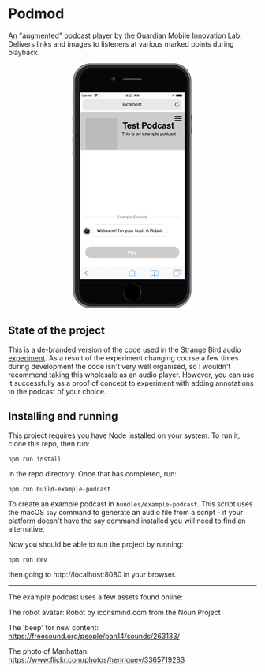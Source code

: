 # Podmod

An "augmented" podcast player by the Guardian Mobile Innovation Lab. Delivers links and images to listeners at various marked points during playback.

<img src='readme-img.png' style='max-height: 500px; display:block;margin:auto'/>

## State of the project

This is a de-branded version of the code used in the [Strange Bird audio experiment](https://www.theguardian.com/strangebird). As a result of the experiment changing course a few times during development the code isn't very well organised, so I wouldn't recommend taking this wholesale as an audio player. However, you can use it successfully as a proof of concept to experiment with adding annotations to the podcast of your choice.

## Installing and running

This project requires you have Node installed on your system. To run it, clone this repo, then run:

    npm run install

In the repo directory. Once that has completed, run:

    npm run build-example-podcast

To create an example podcast in `bundles/example-podcast`. This script uses the macOS `say` command to generate an audio file from a script - if your platform doesn't have the say command installed you will need to find an alternative.

Now you should be able to run the project by running:

    npm run dev

then going to http://localhost:8080 in your browser.

---

The example podcast uses a few assets found online:

The robot avatar: Robot by iconsmind.com from the Noun Project

The 'beep' for new content: https://freesound.org/people/pan14/sounds/263133/

The photo of Manhattan: https://www.flickr.com/photos/henriquev/3365719283
